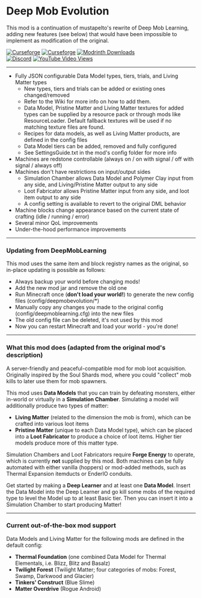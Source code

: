 # Deep Mob Evolution 
This mod is a continuation of  mustapelto's rewrite of Deep Mob Learning, adding new features (see below) that would have been impossible to implement as modification of the original.

[![Curseforge](http://cf.way2muchnoise.eu/full_737252_downloads.svg)](https://www.curseforge.com/minecraft/mc-mods/dme)
[![Curseforge](http://cf.way2muchnoise.eu/versions/For%20MC_737252_all.svg)](https://www.curseforge.com/minecraft/mc-mods/dme)
[<img alt="Modrinth Downloads" src="https://img.shields.io/modrinth/dt/dme?color=g&label=Modrinth">](https://modrinth.com/mod/dme/)   <br>
[<img alt="Discord" src="https://img.shields.io/discord/914926812948234260?label=Pansmith%27s%20Discord&logo=discord">](https://discord.gg/z5G4aJ6KjE)
[<img alt="YouTube Video Views" src="https://img.shields.io/youtube/views/iQ6N5RL4qwc?color=green&label=Showcase%20Video">](https://youtu.be/iQ6N5RL4qwc)

****
- Fully JSON configurable Data Model types, tiers, trials, and Living Matter types
    * New types, tiers and trials can be added or existing ones changed/removed
    * Refer to the Wiki for more info on how to add them.
    * Data Model, Pristine Matter and Living Matter textures for added types can be supplied by a resource pack or
      through mods like ResourceLoader. Default fallback textures will be used if no matching texture files are found.
    * Recipes for data models, as well as Living Matter products, are defined in the config files
    * Data Model tiers can be added, removed and fully configured
    * See SettingsGuide.txt in the mod's config folder for more info
- Machines are redstone controllable (always on / on with signal / off with signal / always off)
- Machines don't have restrictions on input/output sides
    * Simulation Chamber allows Data Model and Polymer Clay input from any side, and Living/Pristine Matter output
      to any side
    * Loot Fabricator allows Pristine Matter input from any side, and loot item output to any side
    * A config setting is available to revert to the original DML behavior
- Machine blocks change appearance based on the current state of crafting (idle / running / error)
- Several minor QoL improvements
- Under-the-hood performance improvements

---

### Updating from DeepMobLearning
This mod uses the same item and block registry names as the original, so in-place updating is possible as follows:
- Always backup your world before changing mods!
- Add the new mod jar and remove the old one
- Run Minecraft once (**don't load your world!**) to generate the new config files (config/deepmobevolution/*)
- Manually copy any changes you made to the original config (config/deepmoblearning.cfg) into the new files
- The old config file can be deleted, it's not used by this mod
- Now you can restart Minecraft and load your world - you're done!

---

### What this mod does (adapted from the original mod's description)
A server-friendly and peaceful-compatible mod for mob loot acquisition. Originally inspired by the Soul Shards mod,
where you could "collect" mob kills to later use them for mob spawners.

This mod uses **Data Models** that you can train by defeating monsters, either in-world or virtually in a
**Simulation Chamber**. Simulating a model will additionally produce two types of matter:
- **Living Matter** (related to the dimension the mob is from), which can be crafted into various loot items
- **Pristine Matter** (unique to each Data Model type), which can be placed into a **Loot Fabricator** to produce a
  choice of loot items. Higher tier models produce more of this matter type.

Simulation Chambers and Loot Fabricators require **Forge Energy** to operate, which is currently **not** supplied by
this mod. Both machines can be fully automated with either vanilla (hoppers) or mod-added methods, such as Thermal
Expansion itemducts or EnderIO conduits.

Get started by making a **Deep Learner** and at least one **Data Model**. Insert the Data Model into the Deep Learner
and go kill some mobs of the required type to level the Model up to at least Basic tier. Then you can insert it
into a Simulation Chamber to start producing Matter!

---

### Current out-of-the-box mod support
Data Models and Living Matter for the following mods are defined in the default config:
- **Thermal Foundation** (one combined Data Model for Thermal Elementals, i.e. Blizz, Blitz and Basalz)
- **Twilight Forest** (Twilight Matter; four categories of mobs: Forest, Swamp, Darkwood and Glacier)
- **Tinkers' Construct** (Blue Slime)
- **Matter Overdrive** (Rogue Android)

